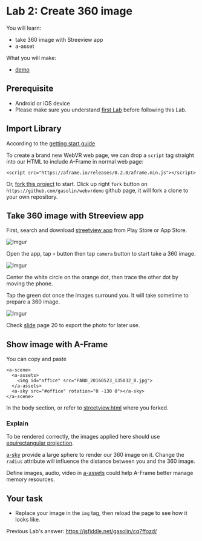 # Lab 2: Create 360 image

You will learn:
* take 360 image with Streeview app
* a-asset

What you will make:

* [demo](http://gasolin.github.io/webvrdemo/streetview.html)

## Prerequisite

* Android or iOS device
* Please make sure you understand [first Lab](LabBase) before following this Lab.

## Import Library

According to the [getting start guide](https://aframe.io/docs/guide/getting-started.html)

To create a brand new WebVR web page, we can drop a `script` tag straight into our HTML to include A-Frame in normal web page:

```
<script src="https://aframe.io/releases/0.2.0/aframe.min.js"></script>
```

Or, [fork this project](https://github.com/gasolin/webvrdemo) to start. Click up right `fork` button on `https://github.com/gasolin/webvrdemo` github page, it will fork a clone to your own repository.

## Take 360 image with Streeview app

First, search and download [streetview app](https://play.google.com/store/apps/details?id=com.google.android.street) from Play Store or App Store.

![Imgur](http://i.imgur.com/qDOZvK9l.png)

Open the app, tap `+` button then tap `camera` button to start take a 360 image.

![Imgur](http://i.imgur.com/TPJ1tQul.png)

Center the white circle on the orange dot, then trace the other dot by moving the phone.

Tap the green dot once the images surround you. It will take sometime to prepare a 360 image.

![Imgur](http://i.imgur.com/gPBpFJUl.png)

Check [slide](http://www.slideshare.net/proyectoste/how-to-create-360-images-with-google-street-view-app) page 20 to export the photo for later use.

## Show image with A-Frame

You can copy and paste

```
<a-scene>
  <a-assets>
    <img id="office" src="PANO_20160523_135032_0.jpg">
  </a-assets>
  <a-sky src="#office" rotation="0 -130 0"></a-sky>
</a-scene>
```

In the body section, or refer to [streetview.html](https://github.com/gasolin/webvrdemo/blob/gh-pages/streetview.html) where you forked.

### Explain

To be rendered correctly, the images applied here should use [equirectangular projection](https://en.wikipedia.org/wiki/Equirectangular_projection).

[a-sky](https://aframe.io/docs/primitives/a-sky.html) provide a large sphere to render our 360 image on it. Change the `radius` attribute will influence the distance between you and the 360 image.

Define images, audio, video in [a-assets](https://aframe.io/docs/core/asset-management-system.html) could help A-Frame better manage memory resources.

## Your task

* Replace your image in the `img` tag, then reload the page to see how it looks like.

Previous Lab's answer: https://jsfiddle.net/gasolin/cq7ffozd/
